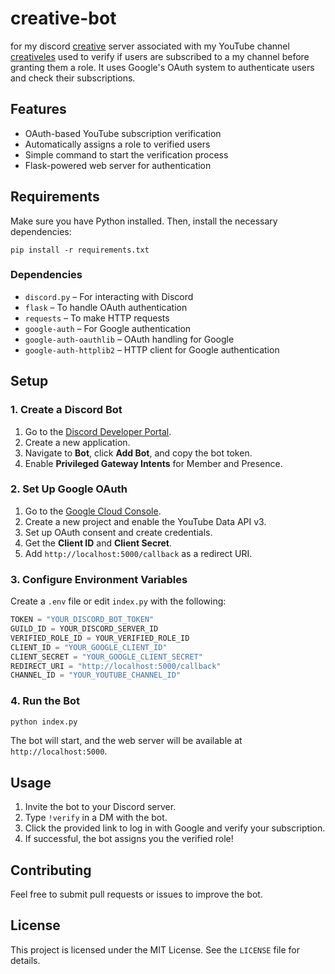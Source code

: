 # creative-bot

for my discord [creative](https://discord.com/invite/ejH2F9D99d) server associated with my YouTube channel [creativeles](https://youtube.com/@creativeless0) used to verify if users are subscribed to a my channel before granting them a role. It uses Google's OAuth system to authenticate users and check their subscriptions.

## Features
- OAuth-based YouTube subscription verification
- Automatically assigns a role to verified users
- Simple command to start the verification process
- Flask-powered web server for authentication

## Requirements
Make sure you have Python installed. Then, install the necessary dependencies:

```
pip install -r requirements.txt
```

### Dependencies
- `discord.py` – For interacting with Discord
- `flask` – To handle OAuth authentication
- `requests` – To make HTTP requests
- `google-auth` – For Google authentication
- `google-auth-oauthlib` – OAuth handling for Google
- `google-auth-httplib2` – HTTP client for Google authentication

## Setup
### 1. Create a Discord Bot
1. Go to the [Discord Developer Portal](https://discord.com/developers/applications).
2. Create a new application.
3. Navigate to **Bot**, click **Add Bot**, and copy the bot token.
4. Enable **Privileged Gateway Intents** for Member and Presence.

### 2. Set Up Google OAuth
1. Go to the [Google Cloud Console](https://console.cloud.google.com/).
2. Create a new project and enable the YouTube Data API v3.
3. Set up OAuth consent and create credentials.
4. Get the **Client ID** and **Client Secret**.
5. Add `http://localhost:5000/callback` as a redirect URI.

### 3. Configure Environment Variables
Create a `.env` file or edit `index.py` with the following:

```python
TOKEN = "YOUR_DISCORD_BOT_TOKEN"
GUILD_ID = YOUR_DISCORD_SERVER_ID
VERIFIED_ROLE_ID = YOUR_VERIFIED_ROLE_ID
CLIENT_ID = "YOUR_GOOGLE_CLIENT_ID"
CLIENT_SECRET = "YOUR_GOOGLE_CLIENT_SECRET"
REDIRECT_URI = "http://localhost:5000/callback"
CHANNEL_ID = "YOUR_YOUTUBE_CHANNEL_ID"
```

### 4. Run the Bot
```bash
python index.py
```

The bot will start, and the web server will be available at `http://localhost:5000`.

## Usage
1. Invite the bot to your Discord server.
2. Type `!verify` in a DM with the bot.
3. Click the provided link to log in with Google and verify your subscription.
4. If successful, the bot assigns you the verified role!

## Contributing
Feel free to submit pull requests or issues to improve the bot.

## License
This project is licensed under the MIT License. See the `LICENSE` file for details.
